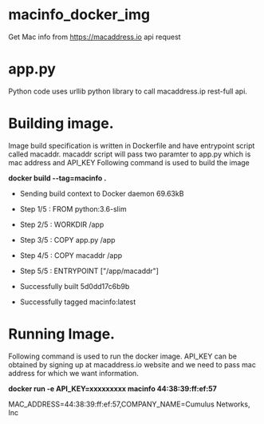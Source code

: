 # macinfo_docker_img
Get Mac info from https://macaddress.io api request

# app.py
Python code  uses urllib python library to call macaddress.ip rest-full api.

# Building image.
Image build specification is written in Dockerfile and have entrypoint script called macaddr.
macaddr script will pass two paramter to app.py which is mac address and API_KEY
Following command is used to build the image

**docker build --tag=macinfo .**
- Sending build context to Docker daemon  69.63kB

- Step 1/5 : FROM python:3.6-slim
- Step 2/5 : WORKDIR /app
- Step 3/5 : COPY app.py /app
- Step 4/5 : COPY macaddr /app
- Step 5/5 : ENTRYPOINT ["/app/macaddr"]
- Successfully built 5d0dd17c6b9b
- Successfully tagged macinfo:latest

# Running Image.

Following command is used to run the docker image. API_KEY can be obtained by signing up at macaddress.io website and we need to pass mac address for which we want information.

**docker run -e API_KEY=xxxxxxxxx macinfo 44:38:39:ff:ef:57**

MAC_ADDRESS=44:38:39:ff:ef:57,COMPANY_NAME=Cumulus Networks, Inc



